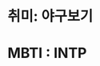 # 취미: 야구보기
# MBTI : INTP
<!-- 브랜치머시기 불러왔더니 삭제됨 -->
<!-- 커밋안하면 안불러와짐 -->
<!-- github에서 두번 수정하면 두번 pull -->
<!-- 권장x pull은 그냥 협업할때 사용 -->
